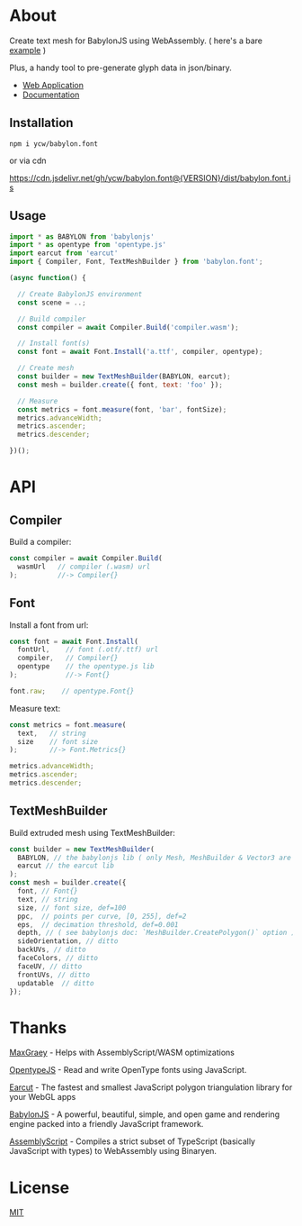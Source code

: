# About

Create text mesh for BabylonJS using WebAssembly. ( here's a bare [example](https://ycw.github.io/Babylon.Font/examples/bare/) )

Plus, a handy tool to pre-generate glyph data in json/binary.
- [Web Application](https://ycw.github.io/Babylon.Font/app/gen/)
- [Documentation](https://ycw.github.io/Babylon.Font/app/gen/README.md)



## Installation

`npm i ycw/babylon.font`

or via cdn 

https://cdn.jsdelivr.net/gh/ycw/babylon.font@{VERSION}/dist/babylon.font.js



## Usage

```js
import * as BABYLON from 'babylonjs'
import * as opentype from 'opentype.js'
import earcut from 'earcut'
import { Compiler, Font, TextMeshBuilder } from 'babylon.font';

(async function() {

  // Create BabylonJS environment
  const scene = ..;

  // Build compiler
  const compiler = await Compiler.Build('compiler.wasm');

  // Install font(s)
  const font = await Font.Install('a.ttf', compiler, opentype);

  // Create mesh
  const builder = new TextMeshBuilder(BABYLON, earcut);
  const mesh = builder.create({ font, text: 'foo' });

  // Measure
  const metrics = font.measure(font, 'bar', fontSize);
  metrics.advanceWidth;
  metrics.ascender;
  metrics.descender;

})();
```



# API

## Compiler

Build a compiler:

```js
const compiler = await Compiler.Build(
  wasmUrl   // compiler (.wasm) url
);          //-> Compiler{}
```

## Font

Install a font from url:

```js
const font = await Font.Install(
  fontUrl,    // font (.otf/.ttf) url
  compiler,   // Compiler{}
  opentype    // the opentype.js lib
);            //-> Font{}

font.raw;    // opentype.Font{}
```

Measure text:

```js
const metrics = font.measure(
  text,   // string
  size    // font size
);        //-> Font.Metrics{}

metrics.advanceWidth;
metrics.ascender;
metrics.descender;
```



## TextMeshBuilder

Build extruded mesh using TextMeshBuilder:

```js
const builder = new TextMeshBuilder(
  BABYLON, // the babylonjs lib ( only Mesh, MeshBuilder & Vector3 are needed ) 
  earcut // the earcut lib
);
const mesh = builder.create({
  font, // Font{}
  text, // string
  size, // font size, def=100
  ppc,  // points per curve, [0, 255], def=2
  eps,  // decimation threshold, def=0.001
  depth, // ( see babylonjs doc: `MeshBuilder.CreatePolygon()` option )
  sideOrientation, // ditto
  backUVs, // ditto
  faceColors, // ditto
  faceUV, // ditto
  frontUVs, // ditto
  updatable  // ditto
});
```



# Thanks

[MaxGraey](https://github.com/MaxGraey) - 
Helps with AssemblyScript/WASM optimizations

[OpentypeJS](https://github.com/opentypejs/opentype.js) - 
Read and write OpenType fonts using JavaScript.

[Earcut](https://github.com/mapbox/earcut) - 
The fastest and smallest JavaScript polygon triangulation library for your 
WebGL apps

[BabylonJS](https://github.com/BabylonJS/Babylon.js) - 
A powerful, beautiful, simple, and open game and rendering engine packed into a 
friendly JavaScript framework.

[AssemblyScript](https://github.com/AssemblyScript/assemblyscript) - 
Compiles a strict subset of TypeScript (basically JavaScript with types) to 
WebAssembly using Binaryen.



# License
[MIT](https://github.com/ycw/Babylon.Font/blob/master/LICENSE)
